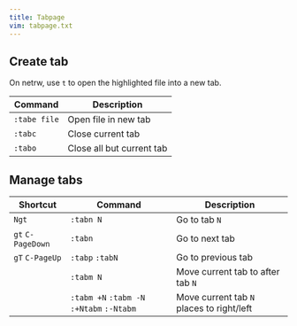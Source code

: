 ```yaml
---
title: Tabpage
vim: tabpage.txt
---
```


## Create tab

On netrw, use `t` to open the highlighted file into a new tab.

| Command | Description |
| --- | --- |
| `:tabe file` | Open file in new tab |
| `:tabc` | Close current tab |
| `:tabo` | Close all but current tab |

## Manage tabs

| Shortcut | Command | Description |
| --- | --- | --- |
| `Ngt` | `:tabn N` | Go to tab `N` |
| `gt` `C-PageDown` | `:tabn` | Go to next tab |
| `gT` `C-PageUp` | `:tabp` `:tabN` | Go to previous tab |
| | `:tabm N` | Move current tab to after tab `N` |
| | `:tabm +N` `:tabm -N` `:+Ntabm` `:-Ntabm` | Move current tab `N` places to right/left |
